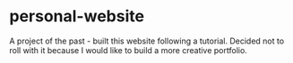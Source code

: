 # personal-website

A project of the past - built this website following a tutorial. Decided not to roll with it because I would like to build a more creative portfolio.
